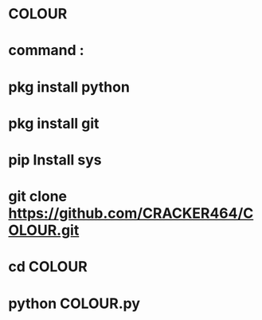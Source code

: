 # COLOUR
# command :
# pkg install python 
# pkg install git 
# pip Install sys
# git clone https://github.com/CRACKER464/COLOUR.git
# cd COLOUR
# python COLOUR.py
